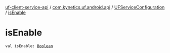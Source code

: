 [uf-client-service-api](../../index.md) / [com.kynetics.uf.android.api](../index.md) / [UFServiceConfiguration](index.md) / [isEnable](./is-enable.md)

# isEnable

`val isEnable: `[`Boolean`](https://kotlinlang.org/api/latest/jvm/stdlib/kotlin/-boolean/index.html)